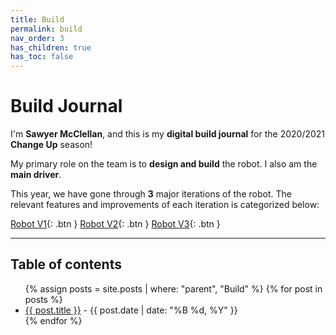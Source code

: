 ```yaml
---
title: Build
permalink: build
nav_order: 3
has_children: true
has_toc: false
---
```


# Build Journal

I'm **Sawyer McClellan**, and this is my **digital build journal** for the
2020/2021 **Change Up** season!

My primary role on the team is to **design and build** the robot. I also am the
**main driver**.

This year, we have gone through **3** major iterations of the robot. The
relevant features and improvements of each iteration is categorized below:

[Robot V1]({{site.url}}/build/v1){: .btn } [Robot V2]({{site.url}}/build/v2){:
.btn } [Robot V3]({{site.url}}/build/v3){: .btn }

---

<h2 class="text-delta">Table of contents</h2>

<ul id="markdown-toc">
	{% assign posts = site.posts | where: "parent", "Build" %}
	{% for post in posts %}
	<li>
		<a href="{{ post.url | absolute_url }}">{{ post.title }}</a> 
		- {{ post.date | date: "%B %d, %Y" }}
	</li>
	{% endfor %}
</ul>
